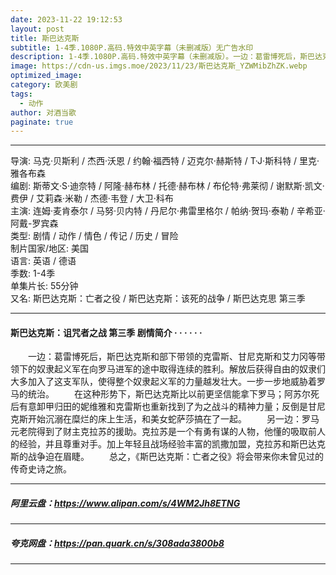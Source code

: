 ```yaml
---
date: 2023-11-22 19:12:53
layout: post
title: 斯巴达克斯
subtitle: 1-4季.1080P.高码.特效中英字幕（未删减版）无广告水印
description: 1-4季.1080P.高码.特效中英字幕（未删减版）。一边：葛雷博死后，斯巴达克斯和部下带领的克雷斯、甘尼克斯和艾力冈等带领下的奴隶起义军在向罗马进军的途中取得连续的胜利。解放后获得自由的奴隶们大多加入了这支军队，使得整个奴隶起义军的力量越发壮大。一步一步地威胁着罗马的统治...
image: https://cdn-us.imgs.moe/2023/11/23/斯巴达克斯_YZWMibZhZK.webp
optimized_image: 
category: 欧美剧
tags:
  - 动作
author: 对酒当歌
paginate: true
---
```


---

导演: 马克·贝斯利 / 杰西·沃恩 / 约翰·福西特 / 迈克尔·赫斯特 / T·J·斯科特 / 里克·雅各布森  
编剧: 斯蒂文·S·迪奈特 / 阿隆·赫布林 / 托德·赫布林 / 布伦特·弗莱彻 / 谢默斯·凯文·费伊 / 艾莉森·米勒 / 杰德·韦登 / 大卫·科布  
主演: 连姆·麦肯泰尔 / 马努·贝内特 / 丹尼尔·弗雷里格尔 / 帕纳·贺玛·泰勒 / 辛希亚·阿戴-罗宾森  
类型: 剧情 / 动作 / 情色 / 传记 / 历史 / 冒险  
制片国家/地区: 美国  
语言: 英语 / 德语  
季数: 1-4季  
单集片长: 55分钟  
又名: 斯巴达克斯：亡者之役 / 斯巴达克斯：该死的战争 / 斯巴达克思 第三季  

---

#### 斯巴达克斯：诅咒者之战 第三季 剧情简介 · · · · · ·

　　一边：葛雷博死后，斯巴达克斯和部下带领的克雷斯、甘尼克斯和艾力冈等带领下的奴隶起义军在向罗马进军的途中取得连续的胜利。解放后获得自由的奴隶们大多加入了这支军队，使得整个奴隶起义军的力量越发壮大。一步一步地威胁着罗马的统治。
　　在这种形势下，斯巴达克斯比以前更坚信能拿下罗马；阿苏尔死后有意卸甲归田的妮维雅和克雷斯也重新找到了为之战斗的精神力量；反倒是甘尼克斯开始沉溺在糜烂的床上生活，和美女蛇萨莎搞在了一起。
　　另一边：罗马元老院得到了财主克拉苏的援助。克拉苏是一个有勇有谋的人物，他懂的吸取前人的经验，并且尊重对手。加上年轻且战场经验丰富的凯撒加盟，克拉苏和斯巴达克斯的战争迫在眉睫。
　　总之，《斯巴达克斯：亡者之役》将会带来你未曾见过的传奇史诗之旅。

---

##### 阿里云盘：<https://www.alipan.com/s/4WM2Jh8ETNG>

---

##### 夸克网盘：<https://pan.quark.cn/s/308ada3800b8>

---
